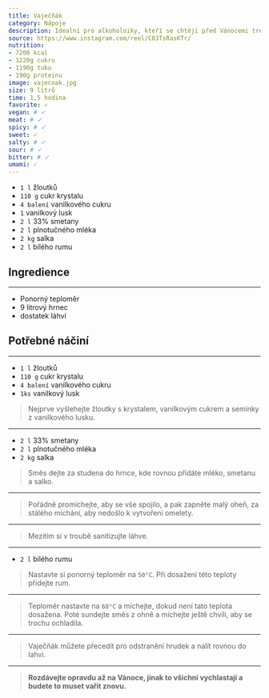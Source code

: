 ```yaml
---
title: Vaječňák
category: Nápoje
description: Idealní pro alkoholoiky, kteří se chtějí před Vánocemi trochu zklidnit.
source: https://www.instagram.com/reel/C03TsRasKTr/
nutrition:
- 7200 kcal
- 1220g cukru
- 1190g tuku
- 190g proteinu
image: vajecnak.jpg
size: 9 litrů 
time: 1,5 hodina
favorite: ✓
vegan: # ✓
meat: # ✓
spicy: # ✓
sweet: ✓
salty: # ✓
sour: # ✓
bitter: # ✓
umami: ✓
---
```


* `1 l` žloutků
* `110 g` cukr krystalu
* `4 balení` vanilkového cukru
* `1` vanilkový lusk
* `2 l` 33% smetany
* `2 l` plnotučného mléka
* `2 kg` salka
* `2 l` bílého rumu

## **Ingredience**

---

* Ponorný teploměr
* 9 litrový hrnec
* dostatek láhví

## **Potřebné náčiní**

---

* `1 l` žloutků
* `110 g` cukr krystalu
* `4 balení` vanilkového cukru
* `1ks` vanilkový lusk

> Nejprve vyšlehejte žloutky s krystalem, vanilkovým cukrem a semínky z vanilkového lusku.

---

* `2 l` 33% smetany
* `2 l` plnotučného mléka
* `2 kg` salka

> Směs dejte za studena do hrnce, kde rovnou přidáte mléko, smetanu a salko.

---

> Pořádně promíchejte, aby se vše spojilo, a pak zapněte malý oheň, za stálého míchání, aby nedošlo k vytvoření omelety.

---

> Mezitím si v troubě sanitizujte láhve.

---

* `2 l` bílého rumu

> Nastavte si ponorný teploměr na `50°C`. Při dosažení této teploty přidejte rum.

---

> Teploměr nastavte na `68°C` a míchejte, dokud není tato teplota dosažena. Poté sundejte směs z ohně a míchejte ještě chvíli, aby se trochu ochladila.

---

> Vaječňák můžete přecedít pro odstranění hrudek a nalít rovnou do lahvi.

---

> **Rozdávejte opravdu až na Vánoce, jinak to všichni vychlastají a budete to muset vařit znovu.**